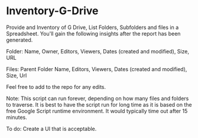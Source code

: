 # Inventory-G-Drive
Provide and Inventory of G Drive, List Folders, Subfolders and files in a Spreadsheet. 
You'll gain the following insights after the report has been generated. 

Folder:
Name, Owner, Editors, Viewers, Dates (created and modified), Size, URL

Files:
Parent Folder Name, Editors, Viewers, Dates (created and modified), Size, Url

Feel free to add to the repo for any edits. 

Note: This script can run forever, depending on how many files and folders to traverse. It is best to have the script run for long time as it is based on the free Google Script runtime environment. It would typically time out after 15 minutes. 

To do: 
Create a UI that is acceptable. 
